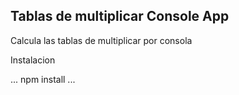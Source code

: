 ## Tablas de multiplicar Console App

Calcula las tablas de multiplicar por consola

Instalacion

...
npm install
...
